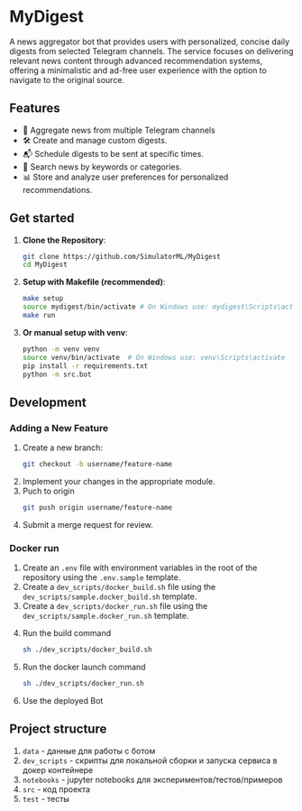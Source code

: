 # MyDigest

A news aggregator bot that provides users with personalized, concise daily digests from selected Telegram channels. The service focuses on delivering relevant news content through advanced recommendation systems, offering a minimalistic and ad-free user experience with the option to navigate to the original source.

## Features

- 📰 Aggregate news from multiple Telegram channels
- 🛠️ Create and manage custom digests.
- 📬 Schedule digests to be sent at specific times.
- 🔎 Search news by keywords or categories.
- 📊 Store and analyze user preferences for personalized recommendations.

## Get started

1. **Clone the Repository**:
   ```bash
   git clone https://github.com/SimulatorML/MyDigest
   cd MyDigest
   ```

2. **Setup with Makefile (recommended)**:
   ```bash
   make setup
   source mydigest/bin/activate # On Windows use: mydigest\Scripts\activate
   make run
   ```

3. **Or manual setup with venv**:
   ```bash
   python -m venv venv
   source venv/bin/activate  # On Windows use: venv\Scripts\activate
   pip install -r requirements.txt
   python -m src.bot
   ```

## Development
### Adding a New Feature
1) Create a new branch:
    ```bash
    git checkout -b username/feature-name
    ```
2) Implement your changes in the appropriate module.
3) Puch to origin
    ```bash
    git push origin username/feature-name
    ```
4) Submit a merge request for review.

### Docker run

1) Create an `.env` file with environment variables in the root of the repository using the `.env.sample` template.
2) Create a `dev_scripts/docker_build.sh` file using the `dev_scripts/sample.docker_build.sh` template.
3) Create a `dev_scripts/docker_run.sh` file using the `dev_scripts/sample.docker_run.sh` template.
4. Run the build command
    ```bash
    sh ./dev_scripts/docker_build.sh
    ```
5. Run the docker launch command
    ```bash
    sh ./dev_scripts/docker_run.sh
    ```
6. Use the deployed Bot


## Project structure

1) `data` - данные для работы с ботом
2) `dev_scripts` - скрипты для локальной cборки и запуска сервиса в докер контейнере
3) `notebooks` - jupyter notebooks для экспериментов/тестов/примеров
3) `src` - код проекта
3) `test` - тесты


